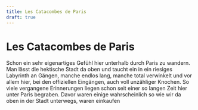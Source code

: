 ```yaml
---
title: Les Catacombes de Paris
draft: true
---
```


# Les Catacombes de Paris

Schon ein sehr eigenartiges Gefühl hier unterhalb durch Paris zu wandern. Man lässt die hektische Stadt da oben und taucht ein in ein riesiges Labyrinth an Gängen, manche endlos lang, manche total verwinkelt und vor allem hier, bei den offiziellen Eingängen, auch voll unzähliger Knochen. So viele vergangene Erinnerungen liegen schon seit einer so langen Zeit hier unter Paris begraben. Davor waren einige wahrscheinlich so wie wir da oben in der Stadt unterwegs, waren einkaufen

<AnImage src="paris/catacombes-1.jpeg" alt="Les Catacombes de Paris" class="mb-5" />
<AnImage src="paris/catacombes-2.jpeg" alt="Les Catacombes de Paris" class="mb-5" />
<AnImage src="paris/catacombes-3.jpeg" alt="Les Catacombes de Paris" class="mb-5" />